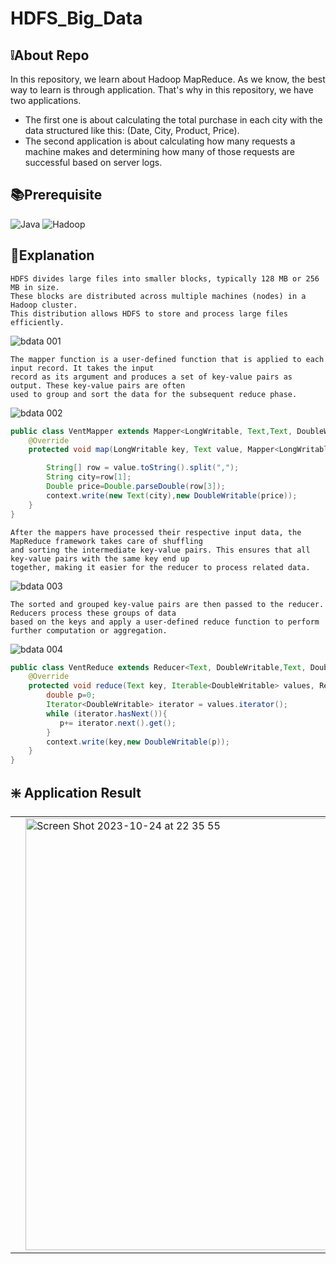 # HDFS_Big_Data 
## ❕About Repo
In this repository, we learn about Hadoop MapReduce. As we know, the best way to learn is through application. That's why in this repository, we have two applications. 
  * The first one is about calculating the total purchase in each city with the data structured like this: (Date, City, Product, Price).
  * The second application is about calculating how many requests a machine makes and determining how many of those requests are successful based on server logs.
## 📚Prerequisite
![Java](https://img.shields.io/badge/java-%23ED8B00.svg?style=for-the-badge&logo=openjdk&logoColor=white)
![Hadoop](https://img.shields.io/badge/Apache%20Hadoop-66CCFF.svg?style=for-the-badge&logo=Apache-Hadoop&logoColor=black)

## 📝Explanation
```
HDFS divides large files into smaller blocks, typically 128 MB or 256 MB in size.
These blocks are distributed across multiple machines (nodes) in a Hadoop cluster.
This distribution allows HDFS to store and process large files efficiently.
```
    
![‎bdata ‎001](https://github.com/Elma-dev/hdfs_Big_Data/assets/67378945/82f42780-e7dc-4460-ab55-ac1ac73174d3)

```
The mapper function is a user-defined function that is applied to each input record. It takes the input
record as its argument and produces a set of key-value pairs as output. These key-value pairs are often
used to group and sort the data for the subsequent reduce phase.
```

![‎bdata ‎002](https://github.com/Elma-dev/hdfs_Big_Data/assets/67378945/90635e1d-37da-4135-89e9-a7bec5a30e01)


```java
public class VentMapper extends Mapper<LongWritable, Text,Text, DoubleWritable> {
    @Override
    protected void map(LongWritable key, Text value, Mapper<LongWritable, Text, Text, DoubleWritable>.Context context) throws IOException, InterruptedException {

        String[] row = value.toString().split(",");
        String city=row[1];
        Double price=Double.parseDouble(row[3]);
        context.write(new Text(city),new DoubleWritable(price));
    }
}

```

```
After the mappers have processed their respective input data, the MapReduce framework takes care of shuffling
and sorting the intermediate key-value pairs. This ensures that all key-value pairs with the same key end up
together, making it easier for the reducer to process related data.
```

![‎bdata ‎003](https://github.com/Elma-dev/hdfs_Big_Data/assets/67378945/088ef8e4-36b7-401e-9529-25816dadbeee)

```
The sorted and grouped key-value pairs are then passed to the reducer. Reducers process these groups of data
based on the keys and apply a user-defined reduce function to perform further computation or aggregation.
```

![‎bdata ‎004](https://github.com/Elma-dev/hdfs_Big_Data/assets/67378945/41b10f56-1cf6-4935-8209-f5c5a72c5d74)

```java
public class VentReduce extends Reducer<Text, DoubleWritable,Text, DoubleWritable> {
    @Override
    protected void reduce(Text key, Iterable<DoubleWritable> values, Reducer<Text, DoubleWritable, Text, DoubleWritable>.Context context) throws IOException, InterruptedException {
        double p=0;
        Iterator<DoubleWritable> iterator = values.iterator();
        while (iterator.hasNext()){
           p+= iterator.next().get();
        }
        context.write(key,new DoubleWritable(p));
    }
}
```

## ❇️ Application Result
<table>
 <th>
  <td><img width="691" alt="Screen Shot 2023-10-24 at 22 35 55" src="https://github.com/Elma-dev/hdfs_Big_Data/assets/67378945/5d657a0c-3515-4783-9098-a935f3efc4f7"></td>
 <td><img width="691" alt="Screen Shot 2023-10-24 at 22 35 55" src="https://github.com/Elma-dev/hdfs_Big_Data/assets/67378945/66791bc8-07e1-4dd9-887b-60a835f6c7f5"></td>
 </th>
</table>






